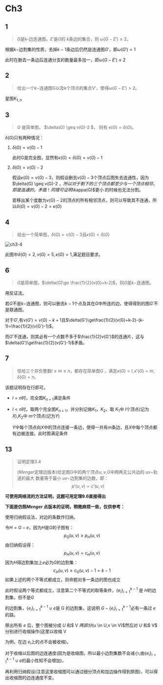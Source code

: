 # Ch3



## 1

> $G$是k-边连通图，$E'$是$G$的  $k$条边的集合，则  $\omega(G-E') \leq 2$。

根据$k-$边割集的性质，去掉$k-1$条边后仍然是连通图$G'$，即$\omega (G')  =  1$

此时在删去一条边后连通分支的数量最多加一，即$\omega(G-E') \leq 2$



## 2

> 给出一个$k-$连通图G以及k个顶点的集合$V'$，使得$\omega(G-E') \gt 2$。

星图$K_{1,n}$



## 3

>$G$ 是简单图， $\delta(G) \geq v(G)-2  $， 则有 $\kappa(G) = \delta(G)$。

$\delta(G)$只有两种情况：

1. $\delta(G) =  v(G)-1$

   此时G是完全图，显然有$\kappa(G) = \delta(G) = v(G)-1$

2. $\delta(G) =  v(G)-2$

   假设$\kappa(G) = v(G)-3$，则假设删去$v(G)-3$个顶点后图失去连通性，因为$\delta(G) \geq v(G)-2  $，所以对于剩下 的三个顶点都至少与一个顶点相邻，即是连通的，矛盾！同理可证明$\kappa(G)$更小 的时候也无法分割。

   若移出某个度数为$v(G)-2$的顶点的所有相邻顶点，则可以导致其不连通，所以$\delta(G) =  v(G)-2= \kappa(G)$



## 4

> 给出一个简单图，$\delta(G)=v(G)-3$且$\kappa(G)\lt\delta(G)$

![ch3-4](/Users/sakura/USTC_Graph_Theory/homework/images/Ch3-4.png)

此图中$\delta(G)=2,v(G)=5,\kappa(G)=1$,满足题目要求。



## 6

>$G$是简单图，$\delta(G)\ge \frac{1}{2}(v(G)+k-2)$，则$G$是$k-$连通图。

用反证法。

若$G$不是$k-$连通图，则可以删去$k-1$个点及其在$G$中所连的边，使得得到的图$G'$不是联通图。

对于$G'$,有$v(G')=v(G)-k+1$且$\delta(G')\ge\frac{1}{2}(v(G)+k-2)-(k-1)=\frac{1}{2}(v(G')-1)$。

而$G'$不连通，则其必有一个点数不多于$\frac{1}{2}v(G')$的连通片，这与$\delta(G')\ge\frac{1}{2}(v(G')-1)$矛盾。





## 7

>任给三个非负整数$l \leq m \leq n$，都存在简单图$G$ ，满足$\kappa(G) = l,\kappa'(G)=m,\delta (G)=n$。

该题证明存在行即可。

- $l = n$时，完全图$K_{n+1}$满足条件

- $l<n$时，取两个完全图$K_{n+1}$，并分别记做$K_1，K_2$，取 $K_1$中 $l$个顶点(记为$X$),$K_2$中 $m$个顶点(记为$Y$)

  $Y$中每个顶点向$X$中的顶点连接一条边，使得一共有$m$条边，且$X$中每个顶点都有边被连接。此时图满足条件



## 13

>证明定理3.4
>
>($Menger$定理边版本)给定图G中的两个顶点$u,v$,$G$中两两无公共边的 $uv-$轨道的最大 数量等于最小  $uv-$边割集的边数，即：
>$$
>p'(u,v) = c'(u,v)
>$$



**可使用网络流的方法证明，这题可用定理9.6直接得出**



**下面是仿照$Menger$ 点版本的证明，稍微麻烦一些，仅供参考：**

使用归纳假设法，对边的条数作归纳。

令$H = G-e$，因为$H$是$G$的子图有：
$$
p_G(u,v) \geq p_H(u,v)
$$
由归纳假设得：
$$
p_H(u,v) = c_H(u,v)
$$
因为$H$得边割集加上$e$必为$G$的边割集：
$$
c_H(u,v) \geq c_G(u,v)-1 = k-1
$$
如果上述的两个不等式都成立，则命题对多一条边的图也成立

此时假设两个等式都成立，注意第二个不等式的取等条件，$\{e_i\}_{i=1}^{k-1}$ 是 $H$的边割集，但不是$G$

的边割集，$\{e_i\}_{i=1}^{k-1} \cup {e}$是 G 的边割集，这说明 $G- \{e_i\}_{i=1}^{k-1}$必有一条过 $e$ 的路。

移出所有 $e$ 后，整个图被分成 $U$ 和$ V $两部分$(u \in U,v \in V)$然后对 $U$ 和$ V$ 分别进行收缩操作(这里以收缩 V

为例，在边 $e_i$上的点不会被收缩)。

对于收缩以后图的边连通度(因为是收缩图，所以最小边割集数不会减小;由$\{e_i\}_{i=1}^{k-1} \cup {e}$的最小性知不会增加)，

再利用归纳假设(注意这里收缩图可以通过细分顶点和加边操作得到原图)，可以得出收缩图的边连通度不变。

